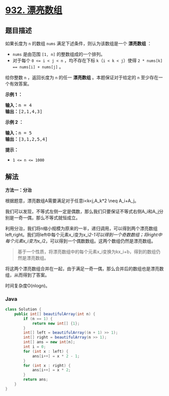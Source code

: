 # [932. 漂亮数组](https://leetcode.cn/problems/beautiful-array)

## 题目描述

<p>如果长度为 <code>n</code> 的数组 <code>nums</code> 满足下述条件，则认为该数组是一个 <strong>漂亮数组</strong> ：</p>

<ul>
	<li><code>nums</code> 是由范围 <code>[1, n]</code> 的整数组成的一个排列。</li>
	<li>对于每个 <code>0 &lt;= i &lt; j &lt; n</code> ，均不存在下标 <code>k</code>（<code>i &lt; k &lt; j</code>）使得 <code>2 * nums[k] == nums[i] + nums[j]</code> 。</li>
</ul>

<p>给你整数 <code>n</code> ，返回长度为 <code>n</code> 的任一 <strong>漂亮数组</strong> 。本题保证对于给定的 <code>n</code> 至少存在一个有效答案。</p>

<p><strong class="example">示例 1 ：</strong></p>

<pre>
<strong>输入：</strong>n = 4
<strong>输出：</strong>[2,1,4,3]
</pre>

<p><strong class="example">示例 2 ：</strong></p>

<pre>
<strong>输入：</strong>n = 5
<strong>输出：</strong>[3,1,2,5,4]
</pre>

<p><strong>提示：</strong></p>

<ul>
	<li><code>1 &lt;= n &lt;= 1000</code></li>
</ul>

## 解法

**方法一：分治**

根据题意，漂亮数组A需要满足对于任意i<k<j,A_k*2 \neq A_i+A_j。

我们可以发现，不等式左侧一定是偶数，那么我们只要保证不等式右侧A_i和A_j分别是一奇一偶，那么不等式就恒成立。

利用分治，我们将n缩小规模为原来的一半，递归调用，可以得到两个漂亮数组left,right。我们将left中每个元素x_i变为x_i*2-1可以得到一个奇数数组；将right中每个元素x_i变为x_i*2，可以得到一个偶数数组。这两个数组仍然是漂亮数组。

> 基于一个性质，将漂亮数组中的每个元素x_i变换为kx_i+b，得到的数组仍然是漂亮数组。

将这两个漂亮数组合并在一起，由于满足一奇一偶，那么合并后的数组也是漂亮数组，从而得到了答案。

时间复杂度O(nlogn)。

### **Java**

```java
class Solution {
    public int[] beautifulArray(int n) {
        if (n == 1) {
            return new int[] {1};
        }
        int[] left = beautifulArray((n + 1) >> 1);
        int[] right = beautifulArray(n >> 1);
        int[] ans = new int[n];
        int i = 0;
        for (int x : left) {
            ans[i++] = x * 2 - 1;
        }
        for (int x : right) {
            ans[i++] = x * 2;
        }
        return ans;
    }
}
```
